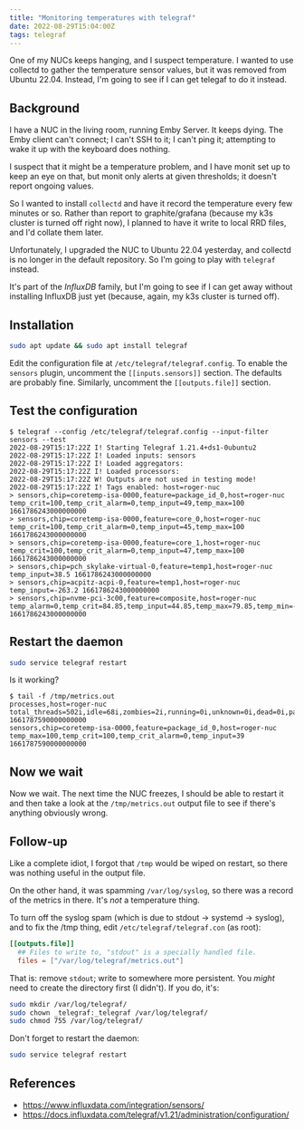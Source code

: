 ```yaml
---
title: "Monitoring temperatures with telegraf"
date: 2022-08-29T15:04:00Z
tags: telegraf
---
```


One of my NUCs keeps hanging, and I suspect temperature. I wanted to use collectd to gather the temperature sensor
values, but it was removed from Ubuntu 22.04. Instead, I'm going to see if I can get telegaf to do it instead.

## Background

I have a NUC in the living room, running Emby Server. It keeps dying. The Emby client can't connect; I can't SSH to it;
I can't ping it; attempting to wake it up with the keyboard does nothing.

I suspect that it might be a temperature problem, and I have monit set up to keep an eye on that, but monit only alerts
at given thresholds; it doesn't report ongoing values.

So I wanted to install `collectd` and have it record the temperature every few minutes or so. Rather than report to
graphite/grafana (because my k3s cluster is turned off right now), I planned to have it write to local RRD files, and
I'd collate them later.

Unfortunately, I upgraded the NUC to Ubuntu 22.04 yesterday, and collectd is no longer in the default repository. So I'm
going to play with `telegraf` instead.

It's part of the _InfluxDB_ family, but I'm going to see if I can get away without installing InfluxDB just yet
(because, again, my k3s cluster is turned off).

## Installation

```bash
sudo apt update && sudo apt install telegraf
```

Edit the configuration file at `/etc/telegraf/telegraf.config`. To enable the `sensors` plugin, uncomment the
`[[inputs.sensors]]` section. The defaults are probably fine. Similarly, uncomment the `[[outputs.file]]` section.

## Test the configuration

```
$ telegraf --config /etc/telegraf/telegraf.config --input-filter sensors --test
2022-08-29T15:17:22Z I! Starting Telegraf 1.21.4+ds1-0ubuntu2
2022-08-29T15:17:22Z I! Loaded inputs: sensors
2022-08-29T15:17:22Z I! Loaded aggregators:
2022-08-29T15:17:22Z I! Loaded processors:
2022-08-29T15:17:22Z W! Outputs are not used in testing mode!
2022-08-29T15:17:22Z I! Tags enabled: host=roger-nuc
> sensors,chip=coretemp-isa-0000,feature=package_id_0,host=roger-nuc temp_crit=100,temp_crit_alarm=0,temp_input=49,temp_max=100 1661786243000000000
> sensors,chip=coretemp-isa-0000,feature=core_0,host=roger-nuc temp_crit=100,temp_crit_alarm=0,temp_input=45,temp_max=100 1661786243000000000
> sensors,chip=coretemp-isa-0000,feature=core_1,host=roger-nuc temp_crit=100,temp_crit_alarm=0,temp_input=47,temp_max=100 1661786243000000000
> sensors,chip=pch_skylake-virtual-0,feature=temp1,host=roger-nuc temp_input=38.5 1661786243000000000
> sensors,chip=acpitz-acpi-0,feature=temp1,host=roger-nuc temp_input=-263.2 1661786243000000000
> sensors,chip=nvme-pci-3c00,feature=composite,host=roger-nuc temp_alarm=0,temp_crit=84.85,temp_input=44.85,temp_max=79.85,temp_min=-5.15 1661786243000000000
```

## Restart the daemon

```bash
sudo service telegraf restart
```

Is it working?

```
$ tail -f /tmp/metrics.out
processes,host=roger-nuc total_threads=502i,idle=68i,zombies=2i,running=0i,unknown=0i,dead=0i,paging=0i,blocked=0i,stopped=0i,sleeping=160i,total=230i 1661787590000000000
sensors,chip=coretemp-isa-0000,feature=package_id_0,host=roger-nuc temp_max=100,temp_crit=100,temp_crit_alarm=0,temp_input=39 1661787590000000000
```

## Now we wait

Now we wait. The next time the NUC freezes, I should be able to restart it and then take a look at the
`/tmp/metrics.out` output file to see if there's anything obviously wrong.

## Follow-up

Like a complete idiot, I forgot that `/tmp` would be wiped on restart, so there was nothing useful in the output file.

On the other hand, it was spamming `/var/log/syslog`, so there was a record of the metrics in there. It's _not_ a
temperature thing.

To turn off the syslog spam (which is due to stdout -> systemd -> syslog), and to fix the /tmp thing, edit
`/etc/telegraf/telegraf.con` (as root):

```toml
[[outputs.file]]
  ## Files to write to, "stdout" is a specially handled file.
  files = ["/var/log/telegraf/metrics.out"]
```

That is: remove `stdout`; write to somewhere more persistent. You _might_ need to create the directory first (I didn't).
If you do, it's:

```bash
sudo mkdir /var/log/telegraf/
sudo chown _telegraf:_telegraf /var/log/telegraf/
sudo chmod 755 /var/log/telegraf/
```

Don't forget to restart the daemon:

```bash
sudo service telegraf restart
```

## References

- <https://www.influxdata.com/integration/sensors/>
- <https://docs.influxdata.com/telegraf/v1.21/administration/configuration/>
